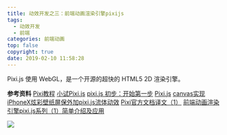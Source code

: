 ```yaml
---
title: 动效开发之三：前端动画渲染引擎pixijs
tags:
  - 动效开发
  - 前端
categories: 前端动画
top: false
copyright: true
date: 2019-02-10 11:58:28
---
```

Pixi.js 使用 WebGL，是一个开源的超快的 HTML5 2D 渲染引擎。
<!--more-->


**参考资料**
[Pixi教程](https://github.com/Zainking/LearningPixi)
[小试Pixi.js](https://www.jianshu.com/p/b1608e307cab)
[pixi.js 初步：开始第一步](https://www.indienova.com/indie-game-development/pixie-js-getting-started/)
[Pixi.js](https://supermrji.gitbooks.io/pixi-js/content/)
[canvas实现iPhoneX炫彩壁纸屏保外加pixi.js流体动效](https://www.zhangxinxu.com/wordpress/tag/pixi-js/)
[Pixi官方文档译文（1）](https://blog.csdn.net/xiaofeiaiai/article/details/56012843)
[前端动画渲染引擎pixi.js系列（1）简单介绍及应用](https://blog.csdn.net/zeping891103/article/details/70144835)

![](http://static.zhyjor.com/wexin.png)
